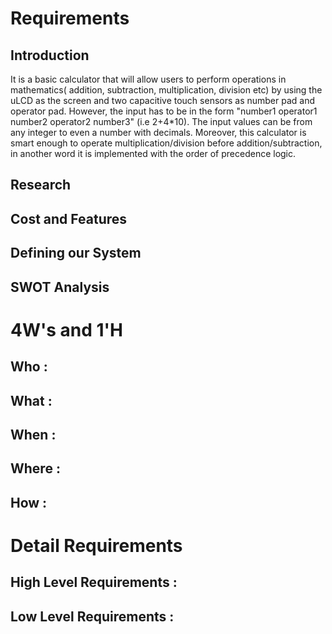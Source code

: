  # Requirements
 
 ## Introduction 
   
   It is a basic calculator that will allow users to perform operations in mathematics( addition, subtraction, multiplication, division etc) by using the uLCD as the screen  and two capacitive touch sensors as number pad and operator pad. However, the input has to be in the form "number1 operator1 number2 operator2 number3" (i.e 2+4*10). The input values can be from any integer to even a number with decimals. Moreover, this calculator is smart enough to operate multiplication/division before addition/subtraction, in another word it is implemented with the order of precedence logic.
 
 ## Research
 
 ## Cost and Features
 
 ## Defining our System
 
 ## SWOT Analysis
 
 # 4W's and 1'H
 
 ## Who :
 
 ## What :
 
 ## When :
 
 ## Where :
 
 ## How :
 
 # Detail Requirements
 
 ## High Level Requirements :
 
 ## Low Level Requirements :
 
